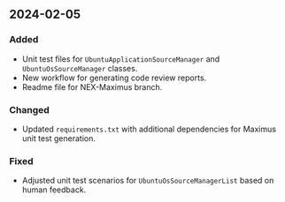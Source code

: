 ## 2024-02-05

### Added
- Unit test files for `UbuntuApplicationSourceManager` and `UbuntuOsSourceManager` classes.
- New workflow for generating code review reports.
- Readme file for NEX-Maximus branch.

### Changed
- Updated `requirements.txt` with additional dependencies for Maximus unit test generation.

### Fixed
- Adjusted unit test scenarios for `UbuntuOsSourceManagerList` based on human feedback.